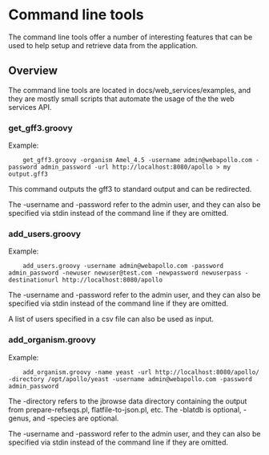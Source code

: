 # Command line tools

The command line tools offer a number of interesting features that can be used to help setup and retrieve data from the application.


## Overview


The command line tools are located in docs/web_services/examples, and they are mostly small scripts that automate the usage of the the web services API.

### get_gff3.groovy

Example:

``` 
    get_gff3.groovy -organism Amel_4.5 -username admin@webapollo.com -password admin_password -url http://localhost:8080/apollo > my output.gff3
```

This command outputs the gff3 to standard output and can be redirected.


The -username and -password refer to the admin user, and they can also be specified via stdin instead of the command line if they are omitted.


### add_users.groovy


Example:

``` 
    add_users.groovy -username admin@webapollo.com -password admin_password -newuser newuser@test.com -newpassword newuserpass -destinationurl http://localhost:8080/apollo
```

The -username and -password refer to the admin user, and they can also be specified via stdin instead of the command line if they are omitted.

A list of users specified in a csv file can also be used as input.

### add_organism.groovy


Example:

``` 
    add_organism.groovy -name yeast -url http://localhost:8080/apollo/ -directory /opt/apollo/yeast -username admin@webapollo.com -password admin_password
```


The -directory refers to the jbrowse data directory containing the output from prepare-refseqs.pl, flatfile-to-json.pl, etc. The -blatdb is optional, -genus, and -species are optional.

The -username and -password refer to the admin user, and they can also be specified via stdin instead of the command line if they are omitted.



